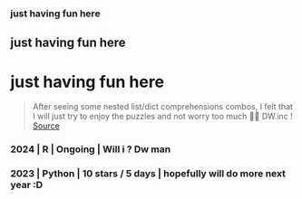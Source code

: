 ### just having fun here
## just having fun here
# just having fun here
> After seeing some nested list/dict comprehensions combos, I felt that I will just try to enjoy the puzzles and not worry too much 🎄🎅 DW.inc ! [Source](https://adventofcode.com/)

### 2024 | R      | Ongoing           | Will i ? Dw man
### 2023 | Python | 10 stars / 5 days | hopefully will do more next year :D
